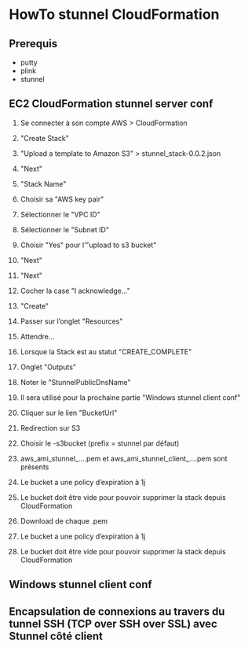 # HowTo stunnel CloudFormation

## Prerequis

- putty
- plink
- stunnel

## EC2 CloudFormation stunnel server conf

1. Se connecter à son compte AWS > CloudFormation
  1. "Create Stack"

2. "Upload a template  to Amazon S3" > stunnel_stack-0.0.2.json
  1. "Next"

3. "Stack Name"
  1. Choisir sa "AWS key pair"

4. Sélectionner le "VPC ID"
  1. Sélectionner le "Subnet ID"
  2. Choisir "Yes" pour l’"upload to s3 bucket"
  3. "Next"

5. "Next"

6. Cocher la case "I acknowledge..."
  1. "Create"

7. Passer sur l’onglet "Resources"
  1. Attendre...

8. Lorsque la Stack est au statut "CREATE_COMPLETE"
  1. Onglet "Outputs"

9. Noter le "StunnelPublicDnsName"
  1. Il sera utilisé pour la prochaine partie "Windows stunnel client conf" 

10. Cliquer sur le lien "BucketUrl"

11. Redirection sur S3
  1. Choisir le <prefix>-s3bucket (prefix = stunnel par défaut)

12. aws_ami_stunnel_....pem et aws_ami_stunnel_client_....pem sont présents
  1. Le bucket a une policy d’expiration à 1j
  2. Le bucket doit être vide pour pouvoir supprimer la stack depuis CloudFormation

13. Download de chaque .pem
  1. Le bucket a une policy d’expiration à 1j
  2. Le bucket doit être vide pour pouvoir supprimer la stack depuis CloudFormation



## Windows stunnel client conf


## Encapsulation de connexions au travers du tunnel SSH (TCP over SSH over SSL) avec Stunnel côté client


